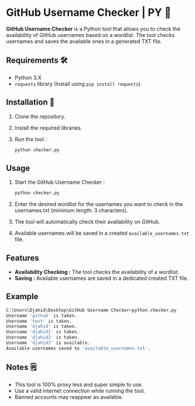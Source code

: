 # GitHub Username Checker | PY 🐍

**GitHub Username Checker** is a Python tool that allows you to check the availability of GitHub usernames based on a wordlist. The tool checks usernames and saves the available ones in a generated TXT file.

## Requirements 🛠

- Python 3.X
- `requests` library (Install using `pip install requests`)

## Installation 📁

1. Clone the repository.
2. Install the required libraries.
3. Run the tool :

    ```bash
    python checker.py
    ```

## Usage 

1. Start the GitHub Username Checker :

    ```bash
    python checker.py
    ```

2. Enter the desired wordlist for the usernames you want to check in the usernames.txt (minimum length: 3 characters).

3. The tool will automatically check their availability on GitHub.

4. Available usernames will be saved in a created `available_usernames.txt` file.

## Features

- **Availability Checking :** The tool checks the availability of a wordlist.
- **Saving :** Available usernames are saved in a dedicated created TXT file.

## Example

```bash
C:\Users\Djahid\Desktop\GitHub Username Checker>python checker.py
Username 'github' is taken.
Username 'test' is taken.
Username 'djahid' is taken.
Username 'djahid1' is taken.
Username 'djahid2' is taken.
Username 'djahid3' is available.
Available usernames saved to 'available_usernames.txt'.
```

## Notes 🗒️

- This tool is 100% proxy less and super simple to use.
- Use a valid internet connection while running the tool.
- Banned accounts may reappear as available.
